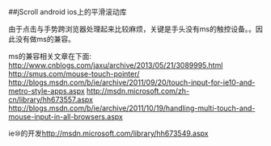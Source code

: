 ##jScroll
android ios上的平滑滚动库

由于点击与手势跨浏览器处理起来比较麻烦，关键是手头没有ms的触控设备。。因此没有做ms的兼容。


ms的兼容相关文章在下面:
<http://www.cnblogs.com/jaxu/archive/2013/05/21/3089995.html>
<http://smus.com/mouse-touch-pointer/>
<http://blogs.msdn.com/b/ie/archive/2011/09/20/touch-input-for-ie10-and-metro-style-apps.aspx>
<http://msdn.microsoft.com/zh-cn/library/hh673557.aspx>
<http://blogs.msdn.com/b/ie/archive/2011/10/19/handling-multi-touch-and-mouse-input-in-all-browsers.aspx>


ie⑩的开发<http://msdn.microsoft.com/library/hh673549.aspx>